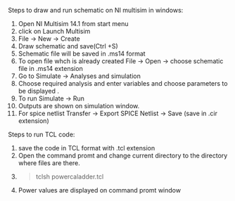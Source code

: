Steps to draw and run schematic on NI multisim in windows:
1) Open NI Multisim 14.1 from start menu
2) click on Launch Multisim
3) File -> New -> Create 
4) Draw schematic and save(Ctrl +S)
5) Schematic file will be saved in .ms14 format
6) To open file whch is already created
   File -> Open -> choose schematic file in .ms14 extension 
7) Go to Simulate -> Analyses and simulation 
8) Choose required analysis and enter variables and choose parameters to be displayed .
9) To run 
   Simulate -> Run 
10) Outputs are shown on simulation window.
11) For spice netlist
   Transfer -> Export SPICE Netlist -> Save (save in .cir extension)

Steps to run TCL code:
1. save the code in TCL format with .tcl extension
2. Open the command promt and change current directory to the directory where files are there.
3. > tclsh powercaladder.tcl
4. Power values are displayed on command promt window
